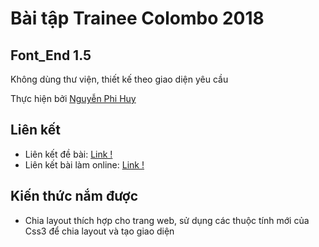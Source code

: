 # Bài tập Trainee Colombo 2018

## Font_End 1.5

Không dùng thư viện, thiết kế theo giao diện yêu cầu

Thực hiện bởi [Nguyễn Phi Huy](https://github.com/huynhan147)

## Liên kết

- Liên kết đề bài: [Link !](https://github.com/colombo-trainee/trainee_2018/blob/master/frontend/simple%20pc/1671.psd)
- Liên kết bài làm online: [Link !](https://huynhan147.github.io/font_end1/)

## Kiến thức nắm được

- Chia layout thích hợp cho trang web, sử dụng các thuộc tính mới của Css3 để chia layout và tạo giao diện
